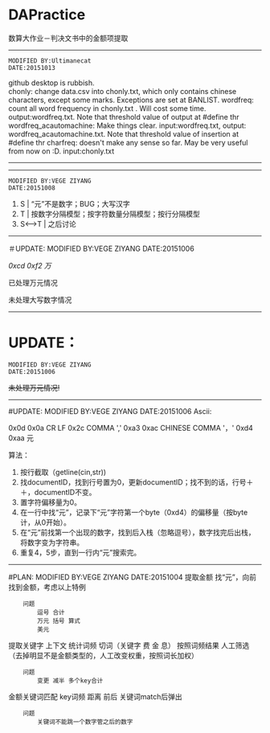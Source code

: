 # DAPractice
数算大作业－判决文书中的金额项提取

***
	MODIFIED BY:Ultimanecat
	DATE:20151013
	
github desktop is rubbish.	
chonly: change data.csv into chonly.txt, which only contains chinese characters, except some marks. Exceptions are set at BANLIST.
wordfreq: count all word frequency in chonly.txt . Will cost some time. output:wordfreq.txt. Note that threshold value of output at #define thr
wordfreq_acautomachine: Make things clear. input:wordfreq.txt, output: wordfreq_acautomachine.txt. Note that threshold value of insertion at #define thr
charfreq: doesn't make any sense so far. May be very useful from now on :D. input:chonly.txt
***



***
	MODIFIED BY:VEGE ZIYANG
	DATE:20151008

1) S | “元”不是数字；BUG；大写汉字
2) T | 按数字分隔模型；按字符数量分隔模型；按行分隔模型
3) S<-->T | 之后讨论

***

＃UPDATE:
	MODIFIED BY:VEGE ZIYANG
	DATE:20151006

*0xcd 0xf2 万*

已处理万元情况

未处理大写数字情况

***

# UPDATE：
	MODIFIED BY:VEGE ZIYANG
	DATE:20151006

~~未处理万元情况!~~


***

#UPDATE:
	MODIFIED BY:VEGE ZIYANG
	DATE:20151006
Ascii:

0x0d 0x0a CR LF
0x2c COMMA ','
0xa3 0xac CHINESE COMMA '，'
0xd4 0xaa 元

算法：

1. 按行截取（getline(cin,str))
2. 找documentID，找到行号置为0，更新documentID；找不到的话，行号＋＋，documentID不变。
3. 置字符偏移量为0。
4. 在一行中找“元”，记录下“元”字符第一个byte（0xd4）的偏移量（按byte计，从0开始）。
5. 在“元”前找第一个出现的数字，找到后入栈（忽略逗号），数字找完后出栈，将数字变为字符串。
6. 重复4，5步，直到一行内“元”搜索完。

***

#PLAN:
	MODIFIED BY:VEGE ZIYANG
	DATE:20151004
提取金额
	找“元”，向前找到金额，考虑以上特例

		问题
			逗号 合计
			万元 括号 算式
			美元 


提取关键字
	上下文
	统计词频 切词（关键字 费 金 息）
	按照词频结果 人工筛选（去掉明显不是金额类型的，人工改变权重，按照词长加权）

		问题
			变更 减半 多个key合计

金额关键词匹配
	key词频 距离 前后
	关键词match后弹出

		问题
			关键词不能跳一个数字管之后的数字

